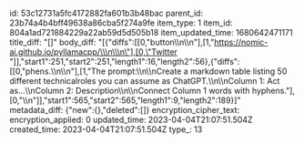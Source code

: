 id: 53c12731a5fc4172882fa601b3b48bac
parent_id: 23b74a4b4bff49638a86cba5f274a9fe
item_type: 1
item_id: 804a1ad721884229a22ab59d5d505b18
item_updated_time: 1680642471171
title_diff: "[]"
body_diff: "[{\"diffs\":[[0,\"button\\\n\\\n\"],[1,\"https://nomic-ai.github.io/pyllamacpp/\\\n\\\n\"],[0,\"Twitter \"]],\"start1\":251,\"start2\":251,\"length1\":16,\"length2\":56},{\"diffs\":[[0,\"phens.\\\n\\\n\"],[1,\"The prompt:\\\n\\\nCreate a markdown table listing 50 different technicalroles you can assume as ChatGPT.\\\n\\\nColumn 1: Act as...\\\nColumn 2: Description\\\n\\\nConnect Column 1 words with hyphens.\"],[0,\"\\\n\"]],\"start1\":565,\"start2\":565,\"length1\":9,\"length2\":189}]"
metadata_diff: {"new":{},"deleted":[]}
encryption_cipher_text: 
encryption_applied: 0
updated_time: 2023-04-04T21:07:51.504Z
created_time: 2023-04-04T21:07:51.504Z
type_: 13